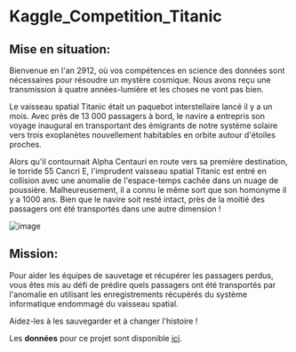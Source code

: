 # Kaggle_Competition_Titanic
## Mise en situation:
Bienvenue en l'an 2912, où vos compétences en science des données sont nécessaires pour résoudre un mystère cosmique. Nous avons reçu une transmission à quatre années-lumière et les choses ne vont pas bien.

Le vaisseau spatial Titanic était un paquebot interstellaire lancé il y a un mois. Avec près de 13 000 passagers à bord, le navire a entrepris son voyage inaugural en transportant des émigrants de notre système solaire vers trois exoplanètes nouvellement habitables en orbite autour d'étoiles proches.

Alors qu'il contournait Alpha Centauri en route vers sa première destination, le torride 55 Cancri E, l'imprudent vaisseau spatial Titanic est entré en collision avec une anomalie de l'espace-temps cachée dans un nuage de poussière. Malheureusement, il a connu le même sort que son homonyme il y a 1000 ans. Bien que le navire soit resté intact, près de la moitié des passagers ont été transportés dans une autre dimension !

![image](https://user-images.githubusercontent.com/13614861/158199983-e03bb49a-f3e0-4f2c-ad6e-2333e25e9aed.png)

## Mission:
Pour aider les équipes de sauvetage et récupérer les passagers perdus, vous êtes mis au défi de prédire quels passagers ont été transportés par l'anomalie en utilisant les enregistrements récupérés du système informatique endommagé du vaisseau spatial.

Aidez-les à les sauvegarder et à changer l'histoire !

Les **données** pour ce projet sont disponible [ici](https://www.kaggle.com/c/spaceship-titanic/data).
